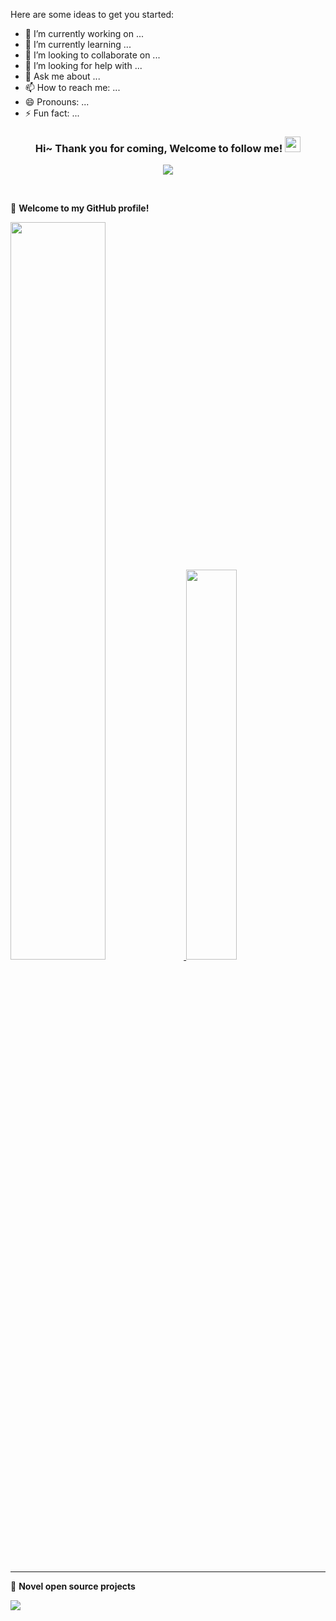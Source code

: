 Here are some ideas to get you started:

- 🔭 I’m currently working on ...
- 🌱 I’m currently learning ...
- 👯 I’m looking to collaborate on ...
- 🤔 I’m looking for help with ...
- 💬 Ask me about ...
- 📫 How to reach me: ...
- 😄 Pronouns: ...
- ⚡ Fun fact: ...

<h3 align="center">
    Hi~ Thank you for coming, Welcome to follow me!
    <img src="https://media.giphy.com/media/hvRJCLFzcasrR4ia7z/giphy.gif" width="25px">
</h3>

<p align="center">
    <img src="https://readme-typing-svg.herokuapp.com?color=e65e2a&width=380&height=45&lines=Now+java+developer;Target+full-stack+developer;Always+learning+new+things">
</p>


<br/>

🎉 **Welcome to my GitHub profile!**

<a href="https://github.com/yudady">
  <img style="width:55%" src="https://github-readme-stats.vercel.app/api?username=yudady&count_private=true&show_icons=true&theme=radical&hide=prs" />
  <img style="width:40%" src="https://github-readme-stats.vercel.app/api/top-langs/?username=yudady&layout=compact&theme=radical"/>
</a>

------

📘 **Novel open source projects**


<a target="_blank" href="https://github.com/yudady/dockfiles.git" >
  <img align="center" src="https://github-readme-stats.vercel.app/api/pin/?username=yudady&repo=dockfiles&theme=nightowl&cache_seconds=1802" />
